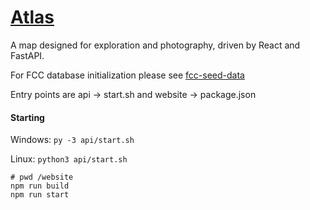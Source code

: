 # [Atlas](https://atlas2.org/)

A map designed for exploration and photography, driven by React and FastAPI.

For FCC database initialization please see [fcc-seed-data](https://github.com/joshua-dweber/fcc-seed-data)

Entry points are api -> start.sh and website -> package.json


#### Starting
Windows:
`py -3 api/start.sh`

Linux:
`python3 api/start.sh`


```
# pwd /website
npm run build
npm run start
```